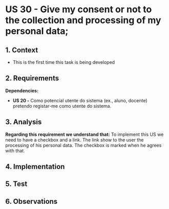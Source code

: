# US 30 - Give my consent or not to the collection and processing of my personal data;

## 1. Context

* This is the first time this task is being developed

## 2. Requirements

**Dependencies:**
- **US 20 -** Como potencial utente do sistema (ex., aluno, docente) pretendo registar-me como utente do sistema.

## 3. Analysis

**Regarding this requirement we understand that:**
To implement this US we need to have a checkbox and a link.
The link show to the user the processing of his personal data.
The checkbox is marked when he agrees with that.


## 4. Implementation

## 5. Test

## 6. Observations

